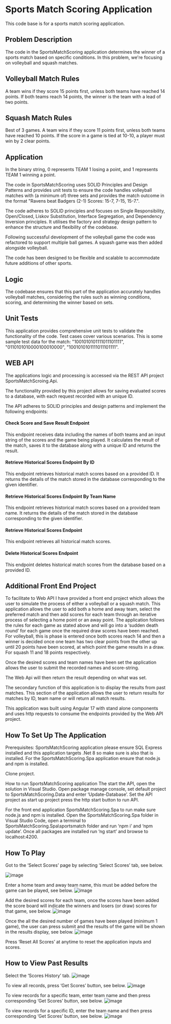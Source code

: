 # Sports Match Scoring Application

This code base is for a sports match scoring application. 

## Problem Description
The code in the SportsMatchScoring application determines the winner of a sports match based on specific conditions. 
In this problem, we're focusing on volleyball and squash matches.

## Volleyball Match Rules
A team wins if they score 15 points first, unless both teams have reached 14 points.
If both teams reach 14 points, the winner is the team with a lead of two points.

## Squash Match Rules
Best of 3 games.
A team wins if they score 11 points first, unless both teams have reached 10 points.
If the score in a game is tied at 10-10, a player must win by 2 clear points.

## Application
In the binary string, 0 represents TEAM 1 losing a point, and 1 represents TEAM 1 winning a point.

The code in SportsMatchScoring uses SOLID Principles and Design Patterns and provides unit tests to ensure the code handles volleyball matches with (a minimum of) three sets and provides the match outcome in the format "Ravens beat Badgers (2-1) Scores: 15-7, 7-15, 15-7.".

The code adheres to SOLID principles and focuses on Single Responsibility, Open/Closed, Liskov Substitution, Interface Segregation, and Dependency Inversion principles. It utilises the factory and strategy design pattern to enhance the structure and flexibility of the codebase.

Following successful development of the volleyball game the code was refactored to support multiple ball games. A squash game was then added alongside volleyball. 

The code has been designed to be flexible and scalable to accommodate future additions of other sports. 

## Logic
The codebase ensures that this part of the application accurately handles volleyball matches, considering the rules such as winning conditions, scoring, and determining the winner based on sets.

## Unit Tests
This application provides comprehensive unit tests to validate the functionality of the code. Test cases cover various scenarios. This is some sample test data for the match: "1001010101111011101111", "0110101010000100010000", "1001010101111011101111".

## WEB API
The applications logic and processing is accessed via the REST API project SportsMatchScroing.Api. 

The functionality provided by this project allows for saving evaluated scores to a database, with each request recorded with an unique ID. 

The API adheres to SOLID principles and design patterns and implement the following endpoints:

#### Check Score and Save Result Endpoint
This endpoint receives data including the names of both teams and an input string of the scores and the game being played. It calculates the result of the match, saves it to the database along with a unique ID and returns the result.

#### Retrieve Historical Scores Endpoint By ID
This endpoint retrieves historical match scores based on a provided ID. It returns the details of the match stored in the database corresponding to the given identifier.

#### Retrieve Historical Scores Endpoint By Team Name
This endpoint retrieves historical match scores based on a provided team name. It returns the details of the match stored in the database corresponding to the given identifier.

#### Retrieve Historical Scores Endpoint 
This endpoint retrieves all historical match scores.

#### Delete Historical Scores Endpoint
This endpoint deletes historical match scores from the database based on a provided ID.

## Additional Front End Project
To facilitate to Web API I have provided a front end project which allows the user to simulate the process of either a volleyball or a squash match. This application allows the user to add both a home and away team, select the preferred match and then add scores for each team through an iterative process of selecting a home point or an away point. The application follows the rules for each game as stated above and will go into a ‘sudden death round’ for each game once the required draw scores have been reached. For volleyball, this is phase is entered once both scores reach 14 and then a winner is decided once one team has two clear points from the other up until 20 points have been scored, at which point the game results in a draw. For squash 11 and 18 points respectively. 

Once the desired scores and team names have been set the application allows the user to submit the recorded names and score-string.

The Web Api will then return the result depending on what was set.

The secondary function of this application is to display the results from past matches. This section of the application allows the user to return results for matches by ID, team name or will return all match results.

This application was built using Angular 17 with stand alone components and uses http requests to consume the endpoints provided by the Web API project.

## How To Set Up The Application

Prerequisites: SportsMatchScoring application please ensure SQL Express installed and this application targets .Net 8 so make sure is also that is installed. For the SportsMatchScoring.Spa application ensure that node.js and npm is installed.

Clone project.

How to run SportsMatchScoring application The start the API, open the solution in Visual Studio. Open package manage console, set default project to SportsMatchScoring.Data and enter ‘Update-Database’. Set the API project as start up project press the http start button to run API.

For the front end application SportsMatchScoring.Spa to run make sure node.js and npm is installed. Open the SportsMatchScoring.Spa folder in Visual Studio Code, open a terminal to SportsMatchScoring.Spa\sportsmatch folder and run ‘npm i’ and ‘npm update’. Once all packages are installed run ‘ng start’ and browse to localhost:4200.

## How To Play

Got to the ‘Select Scores’ page by selecting ‘Select Scores’ tab, see below.

![image](https://github.com/youngtrezel/sports-match/assets/168089018/70de3f5a-5d00-491d-870c-f03e2849f565)


Enter a home team and away team name, this must be added before the game can be played, see below.
![image](https://github.com/youngtrezel/sports-match/assets/168089018/da959f51-6218-4051-b387-f8f295684c2e)


Add the desired scores for each team, once the scores have been added the score board will indicate the winners and losers (or draw) scores for that game, see below.
![image](https://github.com/youngtrezel/sports-match/assets/168089018/b6af6024-0887-4f99-ae4b-5c5fcb244d21)


Once the all the desired number of games have been played (minimum 1 game), the user can press submit and the results of the game will be shown in the results display, see below.
![image](https://github.com/youngtrezel/sports-match/assets/168089018/21394c3b-1504-4404-aaf2-dc3a0d63c6f0)


Press ‘Reset All Scores’ at anytime to reset the application inputs and scores.

## How to View Past Results

Select the ‘Scores History’ tab.
![image](https://github.com/youngtrezel/sports-match/assets/168089018/03922033-bd0b-4eba-948c-b8625aa309ae)


To view all records, press ‘Get Scores’ button, see below.
![image](https://github.com/youngtrezel/sports-match/assets/168089018/5d320fe1-dee7-4e9c-a7aa-c889af8fa936)


To view records for a specific team, enter team name and then press corresponding ‘Get Scores’ button, see below.
![image](https://github.com/youngtrezel/sports-match/assets/168089018/329ed130-1502-4570-8b71-f5a7278eedbf)


To view records for a specific ID, enter the team name and then press corresponding ‘Get Scores’ button, see below.
![image](https://github.com/youngtrezel/sports-match/assets/168089018/4d61aaa9-51d2-43e1-afd5-653edd706168)













